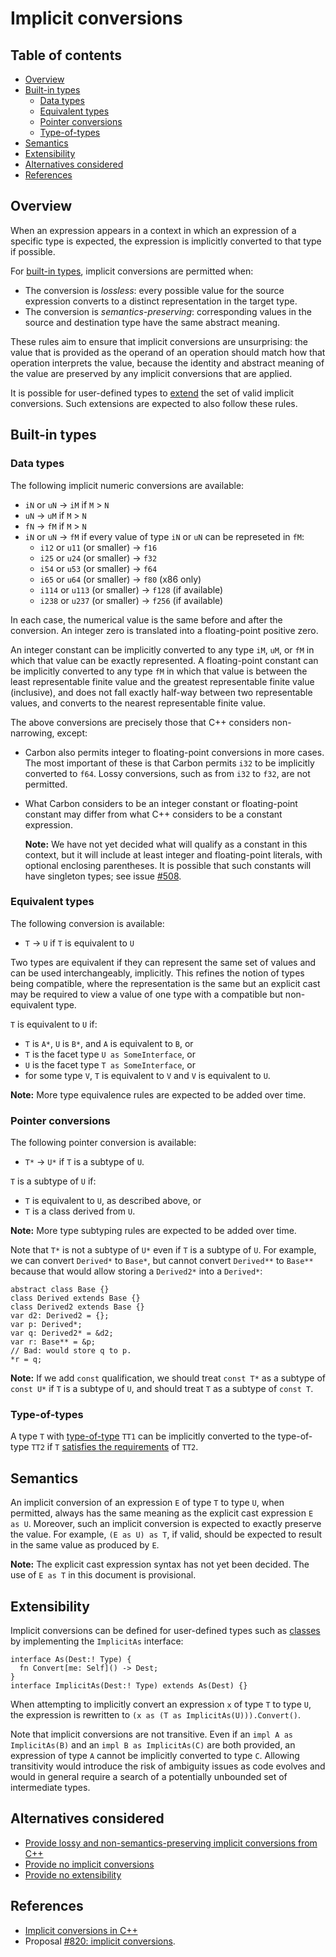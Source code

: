 # Implicit conversions

<!--
Part of the Carbon Language project, under the Apache License v2.0 with LLVM
Exceptions. See /LICENSE for license information.
SPDX-License-Identifier: Apache-2.0 WITH LLVM-exception
-->

<!-- toc -->

## Table of contents

-   [Overview](#overview)
-   [Built-in types](#built-in-types)
    -   [Data types](#data-types)
    -   [Equivalent types](#equivalent-types)
    -   [Pointer conversions](#pointer-conversions)
    -   [Type-of-types](#type-of-types)
-   [Semantics](#semantics)
-   [Extensibility](#extensibility)
-   [Alternatives considered](#alternatives-considered)
-   [References](#references)

<!-- tocstop -->

## Overview

When an expression appears in a context in which an expression of a specific
type is expected, the expression is implicitly converted to that type if
possible.

For [built-in types](#built-in-types), implicit conversions are permitted when:

-   The conversion is _lossless_: every possible value for the source expression
    converts to a distinct representation in the target type.
-   The conversion is _semantics-preserving_: corresponding values in the source
    and destination type have the same abstract meaning.

These rules aim to ensure that implicit conversions are unsurprising: the value
that is provided as the operand of an operation should match how that operation
interprets the value, because the identity and abstract meaning of the value are
preserved by any implicit conversions that are applied.

It is possible for user-defined types to [extend](#extensibility) the set of
valid implicit conversions. Such extensions are expected to also follow these
rules.

## Built-in types

### Data types

The following implicit numeric conversions are available:

-   `iN` or `uN` -> `iM` if `M` > `N`
-   `uN` -> `uM` if `M` > `N`
-   `fN` -> `fM` if `M` > `N`
-   `iN` or `uN` -> `fM` if every value of type `iN` or `uN` can be represeted
    in `fM`:
    -   `i12` or `u11` (or smaller) -> `f16`
    -   `i25` or `u24` (or smaller) -> `f32`
    -   `i54` or `u53` (or smaller) -> `f64`
    -   `i65` or `u64` (or smaller) -> `f80` (x86 only)
    -   `i114` or `u113` (or smaller) -> `f128` (if available)
    -   `i238` or `u237` (or smaller) -> `f256` (if available)

In each case, the numerical value is the same before and after the conversion.
An integer zero is translated into a floating-point positive zero.

An integer constant can be implicitly converted to any type `iM`, `uM`, or `fM`
in which that value can be exactly represented. A floating-point constant can be
implicitly converted to any type `fM` in which that value is between the least
representable finite value and the greatest representable finite value
(inclusive), and does not fall exactly half-way between two representable
values, and converts to the nearest representable finite value.

The above conversions are precisely those that C++ considers non-narrowing,
except:

-   Carbon also permits integer to floating-point conversions in more cases. The
    most important of these is that Carbon permits `i32` to be implicitly
    converted to `f64`. Lossy conversions, such as from `i32` to `f32`, are not
    permitted.

-   What Carbon considers to be an integer constant or floating-point constant
    may differ from what C++ considers to be a constant expression.

    **Note:** We have not yet decided what will qualify as a constant in this
    context, but it will include at least integer and floating-point literals,
    with optional enclosing parentheses. It is possible that such constants will
    have singleton types; see issue
    [#508](https://github.com/carbon-language/carbon-lang/issues/508).

### Equivalent types

The following conversion is available:

-   `T` -> `U` if `T` is equivalent to `U`

Two types are equivalent if they can represent the same set of values and can be
used interchangeably, implicitly. This refines the notion of types being
compatible, where the representation is the same but an explicit cast may be
required to view a value of one type with a compatible but non-equivalent type.

`T` is equivalent to `U` if:

-   `T` is `A*`, `U` is `B*`, and `A` is equivalent to `B`, or
-   `T` is the facet type `U as SomeInterface`, or
-   `U` is the facet type `T as SomeInterface`, or
-   for some type `V`, `T` is equivalent to `V` and `V` is equivalent to `U`.

**Note:** More type equivalence rules are expected to be added over time.

### Pointer conversions

The following pointer conversion is available:

-   `T*` -> `U*` if `T` is a subtype of `U`.

`T` is a subtype of `U` if:

-   `T` is equivalent to `U`, as described above, or
-   `T` is a class derived from `U`.

**Note:** More type subtyping rules are expected to be added over time.

Note that `T*` is not a subtype of `U*` even if `T` is a subtype of `U`. For
example, we can convert `Derived*` to `Base*`, but cannot convert `Derived**` to
`Base**` because that would allow storing a `Derived2*` into a `Derived*`:

```
abstract class Base {}
class Derived extends Base {}
class Derived2 extends Base {}
var d2: Derived2 = {};
var p: Derived*;
var q: Derived2* = &d2;
var r: Base** = &p;
// Bad: would store q to p.
*r = q;
```

**Note:** If we add `const` qualification, we should treat `const T*` as a
subtype of `const U*` if `T` is a subtype of `U`, and should treat `T` as a
subtype of `const T`.

### Type-of-types

A type `T` with [type-of-type](../generics/terminology.md#type-of-type) `TT1`
can be implicitly converted to the type-of-type `TT2` if `T`
[satisfies the requirements](../generics/details.md#subtyping-between-type-of-types)
of `TT2`.

## Semantics

An implicit conversion of an expression `E` of type `T` to type `U`, when
permitted, always has the same meaning as the explicit cast expression `E as U`.
Moreover, such an implicit conversion is expected to exactly preserve the value.
For example, `(E as U) as T`, if valid, should be expected to result in the same
value as produced by `E`.

**Note:** The explicit cast expression syntax has not yet been decided. The use
of `E as T` in this document is provisional.

## Extensibility

Implicit conversions can be defined for user-defined types such as
[classes](../classes.md) by implementing the `ImplicitAs` interface:

```
interface As(Dest:! Type) {
  fn Convert[me: Self]() -> Dest;
}
interface ImplicitAs(Dest:! Type) extends As(Dest) {}
```

When attempting to implicitly convert an expression `x` of type `T` to type `U`,
the expression is rewritten to `(x as (T as ImplicitAs(U))).Convert()`.

Note that implicit conversions are not transitive. Even if an
`impl A as ImplicitAs(B)` and an `impl B as ImplicitAs(C)` are both provided, an
expression of type `A` cannot be implicitly converted to type `C`. Allowing
transitivity would introduce the risk of ambiguity issues as code evolves and
would in general require a search of a potentially unbounded set of intermediate
types.

## Alternatives considered

-   [Provide lossy and non-semantics-preserving implicit conversions from C++](/docs/proposals/p0820.md#c-conversions)
-   [Provide no implicit conversions](/docs/proposals/p0820.md#no-conversions)
-   [Provide no extensibility](/docs/proposals/p0820.md#no-extensibility)

## References

-   [Implicit conversions in C++](https://en.cppreference.com/w/cpp/language/implicit_conversion)
-   Proposal
    [#820: implicit conversions](https://github.com/carbon-language/carbon-lang/pull/820).
